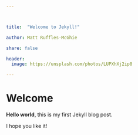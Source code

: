 ```yaml
---



title:  "Welcome to Jekyll!"

author: Matt Ruffles-McGhie

share: false

header:
  image: https://unsplash.com/photos/LUPXhXj2ip0

---
```


# Welcome

**Hello world**, this is my first Jekyll blog post.

I hope you like it!
